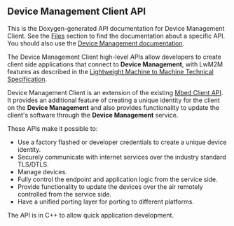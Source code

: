## Device Management Client API

This is the Doxygen-generated API documentation for Device Management Client. See the [Files](files.html) section to find the documentation about a specific API. You should also use the [Device Management documentation](../connecting/index.html).

The Device Management Client high-level APIs allow developers to create client side applications that connect to **Device Management**, with LwM2M features as described in the [Lightweight Machine to Machine Technical Specification](http://www.openmobilealliance.org/release/LightweightM2M/V1_0-20170208-A/OMA-TS-LightweightM2M-V1_0-20170208-A.pdf).

Device Management Client is an extension of the existing [Mbed Client API](../mbed-client/index.html). It provides an additional feature of creating a unique identity for the client on the **Device Management** and also provides functionality to update the client's software through the **Device Management** service.

These APIs make it possible to:

- Use a factory flashed or developer credentials to create a unique device identity.
- Securely communicate with internet services over the industry standard TLS/DTLS.
- Manage devices.
- Fully control the endpoint and application logic from the service side. 
- Provide functionality to update the devices over the air remotely controlled from the service side.
- Have a unified porting layer for porting to different platforms.

The API is in C++ to allow quick application development.

